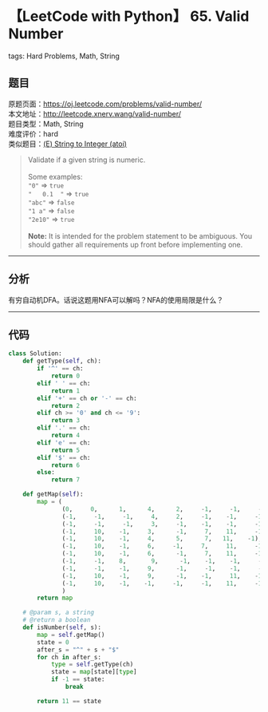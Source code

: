 # 【LeetCode with Python】 65. Valid Number
tags: Hard Problems, Math, String

## 题目
原题页面：<https://oj.leetcode.com/problems/valid-number/><br/>
本文地址：<http://leetcode.xnerv.wang/valid-number/><br/>
题目类型：Math, String<br/>
难度评价：hard<br/>
类似题目：[(E) String to Integer (atoi)](/string-to-integer-atoi/)<br/>

> Validate if a given string is numeric.<br/>
><br/>
> Some examples:<br/>
> `"0"` => `true`<br/>
> `"   0.1  "` => `true`<br/>
> `"abc"` => `false`<br/>
> `"1 a"` => `false`<br/>
> `"2e10"` => `true`<br/>
><br/>
> **Note:** It is intended for the problem statement to be ambiguous. You should gather all requirements up front before implementing one.<br/>

<!-- more -->

---
## 分析
有穷自动机DFA。话说这题用NFA可以解吗？NFA的使用局限是什么？<br/>

---
## 代码
``` python
class Solution:
    def getType(self, ch):
        if '^' == ch:
            return 0
        elif ' ' == ch:
            return 1
        elif '+' == ch or '-' == ch:
            return 2
        elif ch >= '0' and ch <= '9':
            return 3
        elif '.' == ch:
            return 4
        elif 'e' == ch:
            return 5
        elif '$' == ch:
            return 6
        else:
            return 7

    def getMap(self):
        map = (
               (0,     0,      1,      4,      2,     -1,     -1,     -1),      # 0: ^ / space
               (-1,     -1,     -1,     4,     2,     -1,    -1,     -1),      # 1: + / -
               (-1,     -1,     -1,     3,     -1,    -1,    -1,     -1),       # 2: .
               (-1,     10,    -1,     3,      -1,     7,    11,     -1),       # 3: num
               (-1,     10,    -1,     4,      5,      7,   11,    -1),       # 4: num
               (-1,     10,    -1,     6,     -1,     7,     11,     -1),      # 5: .
               (-1,     10,    -1,     6,      -1,     7,    11,     -1),       # 6: num
               (-1,     -1,    8,       9,      -1,    -1,    -1,     -1),       # 7: e
               (-1,     -1,    -1,     9,      -1,     -1,    -1,     -1),       # 8: + / 1
               (-1,     10,    -1,     9,      -1,    -1,     11,    -1),       # 9: num
               (-1,     10,    -1,    -1,     -1,     -1,    11,     -1)       # 10: space
               )
        return map

    # @param s, a string
    # @return a boolean
    def isNumber(self, s):
        map = self.getMap()
        state = 0
        after_s = "^" + s + "$"
        for ch in after_s:
            type = self.getType(ch)
            state = map[state][type]
            if -1 == state:
                break

        return 11 == state
```
